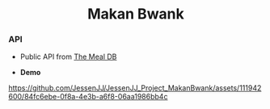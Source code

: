 <h1 align="center">Makan Bwank</h1>

### API
- Public API from [The Meal DB]([https://www.themoviedb.org/settings/api](https://www.themealdb.com/api.php))

- **Demo**

https://github.com/JessenJJ/JessenJJ_Project_MakanBwank/assets/111942600/84fc6ebe-0f8a-4e3b-a6f8-06aa1986bb4c


  

